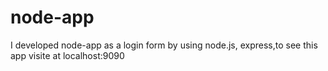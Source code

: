 # node-app
I developed node-app as a login form by using node.js, express,to see this app visite at localhost:9090
